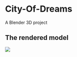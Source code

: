# City-Of-Dreams
A Blender 3D project

## The rendered model
![](https://github.com/AHMRezaul/City-Of-Dreams/blob/master/city.png)
